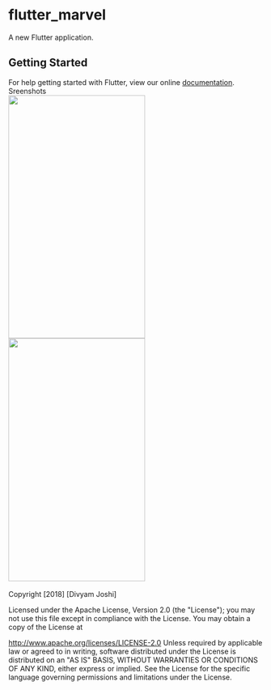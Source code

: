 # flutter_marvel

A new Flutter application.

## Getting Started

For help getting started with Flutter, view our online
[documentation](https://flutter.io/).
<br>
Sreenshots<br>
<img src="https://user-images.githubusercontent.com/24698014/44404813-5f188800-a575-11e8-9422-32d16bf215e4.png" width="270" height="480">
<img src="https://user-images.githubusercontent.com/24698014/44405409-ca168e80-a576-11e8-85bb-0faf3ce14f3d.png" width="270" height="480">
<br>
<br>
Copyright [2018] [Divyam Joshi]

Licensed under the Apache License, Version 2.0 (the "License"); you may not use this file except in compliance with the License. You may obtain a copy of the License at

http://www.apache.org/licenses/LICENSE-2.0
Unless required by applicable law or agreed to in writing, software distributed under the License is distributed on an "AS IS" BASIS, WITHOUT WARRANTIES OR CONDITIONS OF ANY KIND, either express or implied. See the License for the specific language governing permissions and limitations under the License.

